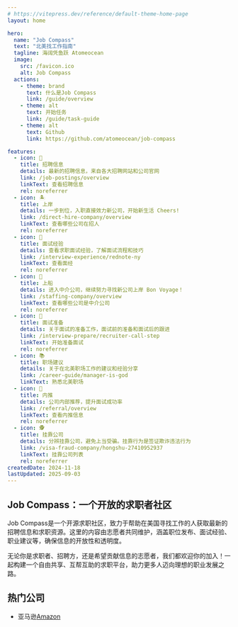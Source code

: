 ```yaml
---
# https://vitepress.dev/reference/default-theme-home-page
layout: home

hero:
  name: "Job Compass"
  text: "北美找工作指南"
  tagline: 海阔凭鱼跃 Atomeocean
  image:
    src: /favicon.ico
    alt: Job Compass
  actions:
    - theme: brand
      text: 什么是Job Compass
      link: /guide/overview
    - theme: alt
      text: 开始任务
      link: /guide/task-guide
    - theme: alt
      text: Github
      link: https://github.com/atomeocean/job-compass

features:
  - icon: 💼
    title: 招聘信息
    details: 最新的招聘信息，来自各大招聘网站和公司官网
    link: /job-postings/overview
    linkText: 查看招聘信息
    rel: noreferrer
  - icon: 🏝️
    title: 上岸
    details: 一步到位，入职直接效力新公司，开始新生活 Cheers!
    link: /direct-hire-company/overview
    linkText: 查看哪些公司在招人
    rel: noreferrer
  - icon: 📝
    title: 面试经验
    details: 查看求职面试经验，了解面试流程和技巧
    link: /interview-experience/rednote-ny
    linkText: 查看面经
    rel: noreferrer
  - icon: 🚢
    title: 上船
    details: 进入中介公司，继续努力寻找新公司上岸 Bon Voyage！
    link: /staffing-company/overview
    linkText: 查看哪些公司是中介公司
    rel: noreferrer
  - icon: 🎯
    title: 面试准备
    details: 关于面试的准备工作，面试前的准备和面试后的跟进
    link: /interview-prepare/recruiter-call-step
    linkText: 开始准备面试
    rel: noreferrer
  - icon: 📚
    title: 职场建议
    details: 关于在北美职场工作的建议和经验分享
    link: /career-guide/manager-is-god
    linkText: 熟悉北美职场
  - icon: 🤝
    title: 内推
    details: 公司内部推荐，提升面试成功率
    link: /referral/overview
    linkText: 查看内推信息
    rel: noreferrer
  - icon: 🕵️
    title: 挂靠公司
    details: 分辨挂靠公司，避免上当受骗。挂靠行为是签证欺诈违法行为
    link: /visa-fraud-company/hongshu-27410952937
    linkText: 挂靠公司列表
    rel: noreferrer
createdDate: 2024-11-18
lastUpdated: 2025-09-03
---
```


## Job Compass：一个开放的求职者社区

Job Compass是一个开源求职社区，致力于帮助在美国寻找工作的人获取最新的招聘信息和求职资源。这里的内容由志愿者共同维护，涵盖职位发布、面试经验、职业建议等，确保信息的开放性和透明度。

无论你是求职者、招聘方，还是希望贡献信息的志愿者，我们都欢迎你的加入！一起构建一个自由共享、互帮互助的求职平台，助力更多人迈向理想的职业发展之路。 


## 热门公司

- 亚马逊[Amazon](/direct-hire-company/washington/seattle/amazon.md)

<SiteViewStatistic />